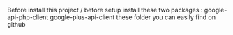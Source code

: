 Before install this project / before setup
install these two packages :
google-api-php-client
google-plus-api-client
these folder you can easily find on github

